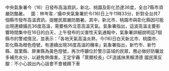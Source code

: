 中央氣象署今（16）日發布高溫資訊，新北、桃園及彰化恐達36度，全台7縣市須嚴防酷暑。   圖：林岑韋／攝中央氣象署於今(16)日上午11時33分，針對全台共7個縣市發布高溫資訊，提醒民眾嚴防酷暑。其中，新北市、桃園市與彰化縣因可能出現連續攝氏36度高溫，需要格外注意高溫天氣。氣象署指出，這波高溫主要影響時間集中在16日的白天，上午發布的災害性天氣通報中，氣象署詳細說明這7個縣市的警戒情況，並表示：「各地天氣高溫炎熱，今(16)日白天新北市、桃園市、彰化縣為橙色燈號，有連續出現36度高溫的機率」氣象署指出，新竹市、新竹縣、苗栗縣、屏東縣為黃色燈號，再次呼籲位於警示區域的民眾，務必做好防曬並多補充水分，以避免熱傷害。王定宇轟「萊爾校長」CF造謠抹黑賴清德 國民黨反酸：不小心說出內心話會不會被踢下車